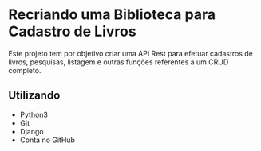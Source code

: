 # Recriando uma Biblioteca para Cadastro de Livros

Este projeto tem por objetivo criar uma API Rest para efetuar cadastros de livros, pesquisas, listagem e outras funções referentes a um CRUD completo.

## Utilizando

- Python3
- Git
- Django
- Conta no GitHub